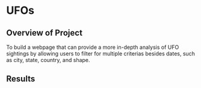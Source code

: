 # UFOs

## Overview of Project 
To build a webpage that can provide a more in-depth analysis of UFO sightings by allowing users to filter for multiple criterias besides dates, such as city, state, country, and shape.

## Results 


